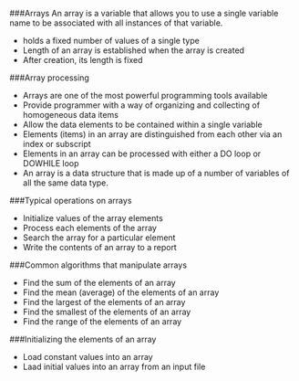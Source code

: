 ###Arrays
An array is a variable that allows you to use a single variable name to be associated with all instances of that variable.
* holds a fixed number of values of a single type
* Length of an array is established when the array is created
* After creation, its length is fixed

###Array processing
* Arrays are one of the most powerful programming tools available
* Provide programmer with a way of organizing and collecting of homogeneous data items
* Allow the data elements to be contained within a single variable
* Elements (items) in an array are distinguished from each other via an index or subscript
* Elements in an array can be processed with either a DO loop or DOWHILE loop
* An array is a data structure that is made up of a number of variables of all the same data type.
 

###Typical operations on arrays
* Initialize values of the array elements
* Process each elements of the array
* Search the array for a particular element
* Write the contents of an array to a report


###Common algorithms that manipulate arrays
* Find the sum of the elements of an array
* Find the mean (average) of the elements of an array
* Find the largest of the elements of an array
* Find the smallest of the elements of an array
* Find the range of the elements of an array

###Initializing the elements of an array
* Load constant values into an array
* Laad initial values into an array from an input file
